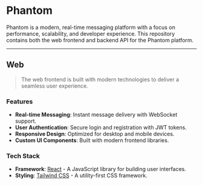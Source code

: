 # Phantom

Phantom is a modern, real-time messaging platform with a focus on performance, scalability, and developer experience. This repository contains both the web frontend and backend API for the Phantom platform.

---

## Web

> The web frontend is built with modern technologies to deliver a seamless user experience.

### Features
- **Real-time Messaging**: Instant message delivery with WebSocket support.
- **User Authentication**: Secure login and registration with JWT tokens.
- **Responsive Design**: Optimized for desktop and mobile devices.
- **Custom UI Components**: Built with modern frontend libraries.

### Tech Stack
- **Framework**: [React](https://reactjs.org/) - A JavaScript library for building user interfaces.
- **Styling**: [Tailwind CSS](https://tailwindcss.com/) - A utility-first CSS framework.
